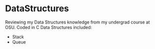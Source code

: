 # DataStructures
Reviewing my Data Structures knowledge from my undergrad course at OSU.
Coded in C
Data Structures included:
* Stack
* Queue
